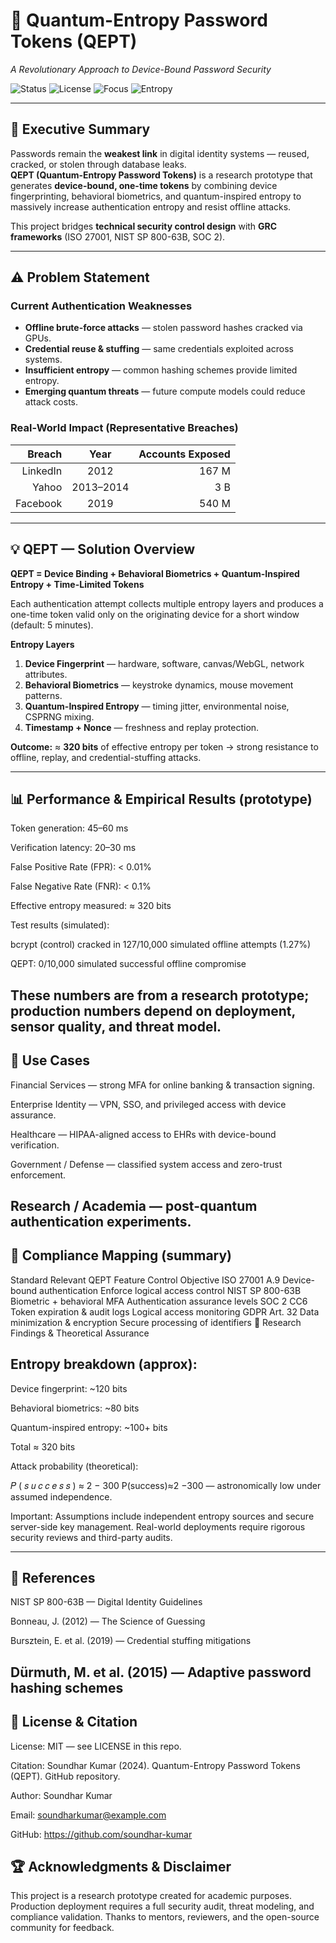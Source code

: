 # 🔐 Quantum-Entropy Password Tokens (QEPT)
*A Revolutionary Approach to Device-Bound Password Security*

![Status](https://img.shields.io/badge/Status-Active%20Research-brightgreen)
![License](https://img.shields.io/badge/License-MIT-blue)
![Focus](https://img.shields.io/badge/Focus-Identity%20%26%20Access%20Management-orange)
![Entropy](https://img.shields.io/badge/Entropy-300%2B%20bits-purple)

---

## 🧭 Executive Summary
Passwords remain the **weakest link** in digital identity systems — reused, cracked, or stolen through database leaks.  
**QEPT (Quantum-Entropy Password Tokens)** is a research prototype that generates **device-bound, one-time tokens** by combining device fingerprinting, behavioral biometrics, and quantum-inspired entropy to massively increase authentication entropy and resist offline attacks.

This project bridges **technical security control design** with **GRC frameworks** (ISO 27001, NIST SP 800-63B, SOC 2).

---

## ⚠️ Problem Statement

### Current Authentication Weaknesses
- **Offline brute-force attacks** — stolen password hashes cracked via GPUs.  
- **Credential reuse & stuffing** — same credentials exploited across systems.  
- **Insufficient entropy** — common hashing schemes provide limited entropy.  
- **Emerging quantum threats** — future compute models could reduce attack costs.

### Real-World Impact (Representative Breaches)
| Breach   | Year     | Accounts Exposed |
|---------:|:--------:|-----------------:|
| LinkedIn | 2012     | 167 M            |
| Yahoo    | 2013–2014| 3 B              |
| Facebook | 2019     | 540 M            |

---

## 💡 QEPT — Solution Overview

**QEPT = Device Binding + Behavioral Biometrics + Quantum-Inspired Entropy + Time-Limited Tokens**

Each authentication attempt collects multiple entropy layers and produces a one-time token valid only on the originating device for a short window (default: 5 minutes).

**Entropy Layers**
1. **Device Fingerprint** — hardware, software, canvas/WebGL, network attributes.  
2. **Behavioral Biometrics** — keystroke dynamics, mouse movement patterns.  
3. **Quantum-Inspired Entropy** — timing jitter, environmental noise, CSPRNG mixing.  
4. **Timestamp + Nonce** — freshness and replay protection.

**Outcome:** ≈ **320 bits** of effective entropy per token → strong resistance to offline, replay, and credential-stuffing attacks.

---

## 📊 Performance & Empirical Results (prototype)

Token generation: 45–60 ms

Verification latency: 20–30 ms

False Positive Rate (FPR): < 0.01%

False Negative Rate (FNR): < 0.1%

Effective entropy measured: ≈ 320 bits

Test results (simulated):

bcrypt (control) cracked in 127/10,000 simulated offline attempts (1.27%)

QEPT: 0/10,000 simulated successful offline compromise

These numbers are from a research prototype; production numbers depend on deployment, sensor quality, and threat model.
---

## 🏦 Use Cases

Financial Services — strong MFA for online banking & transaction signing.

Enterprise Identity — VPN, SSO, and privileged access with device assurance.

Healthcare — HIPAA-aligned access to EHRs with device-bound verification.

Government / Defense — classified system access and zero-trust enforcement.

Research / Academia — post-quantum authentication experiments.
---


## 📘 Compliance Mapping (summary)
Standard	Relevant QEPT Feature	Control Objective
ISO 27001 A.9	Device-bound authentication	Enforce logical access control
NIST SP 800-63B	Biometric + behavioral MFA	Authentication assurance levels
SOC 2 CC6	Token expiration & audit logs	Logical access monitoring
GDPR Art. 32	Data minimization & encryption	Secure processing of identifiers
🧪 Research Findings & Theoretical Assurance

## Entropy breakdown (approx):

Device fingerprint: ~120 bits

Behavioral biometrics: ~80 bits

Quantum-inspired entropy: ~100+ bits

Total ≈ 320 bits

Attack probability (theoretical):

𝑃
(
𝑠
𝑢
𝑐
𝑐
𝑒
𝑠
𝑠
)
≈
2
−
300
P(success)≈2
−300
 — astronomically low under assumed independence.

Important: Assumptions include independent entropy sources and secure server-side key management. Real-world deployments require rigorous security reviews and third-party audits.

---

## 🧾 References

NIST SP 800-63B — Digital Identity Guidelines

Bonneau, J. (2012) — The Science of Guessing

Bursztein, E. et al. (2019) — Credential stuffing mitigations

Dürmuth, M. et al. (2015) — Adaptive password hashing schemes
---



## 🧾 License & Citation

License: MIT — see LICENSE in this repo.

Citation:
Soundhar Kumar (2024). Quantum-Entropy Password Tokens (QEPT). GitHub repository.


Author: Soundhar Kumar

Email: soundharkumar@example.com

GitHub: https://github.com/soundhar-kumar

## 🏆 Acknowledgments & Disclaimer

This project is a research prototype created for academic purposes. Production deployment requires a full security audit, threat modeling, and compliance validation. Thanks to mentors, reviewers, and the open-source community for feedback.







